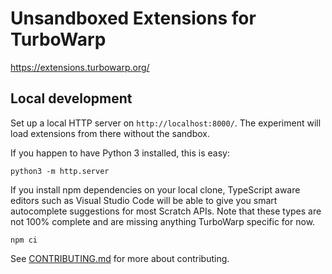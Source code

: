 # Unsandboxed Extensions for TurboWarp

https://extensions.turbowarp.org/

## Local development

Set up a local HTTP server on `http://localhost:8000/`. The experiment will load extensions from there without the sandbox.

If you happen to have Python 3 installed, this is easy:

```
python3 -m http.server
```

If you install npm dependencies on your local clone, TypeScript aware editors such as Visual Studio Code will be able to give you smart autocomplete suggestions for most Scratch APIs. Note that these types are not 100% complete and are missing anything TurboWarp specific for now.

```
npm ci
```

See [CONTRIBUTING.md](CONTRIBUTING.md) for more about contributing.
